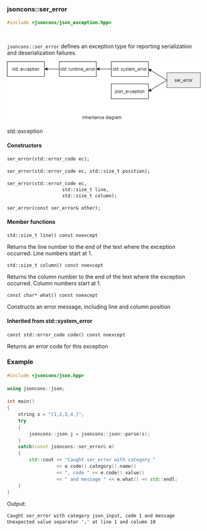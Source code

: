 ### jsoncons::ser_error

```c++
#include <jsoncons/json_exception.hpp>
```

<br>

`jsoncons::ser_error` defines an exception type for reporting serialization and deserialization failures.

![ser_error](./diagrams/ser_error.png)

std::exception

#### Constructors

    ser_error(std::error_code ec);

    ser_error(std::error_code ec, std::size_t position);

    ser_error(std::error_code ec,
                        std::size_t line,
                        std::size_t column);

    ser_error(const ser_error& other);

#### Member functions

    std::size_t line() const noexcept
Returns the line number to the end of the text where the exception occurred.
Line numbers start at 1.

    std::size_t column() const noexcept
Returns the column number to the end of the text where the exception occurred.
Column numbers start at 1.

    const char* what() const noexcept
Constructs an error message, including line and column position

#### Inherited from std::system_error

    const std::error_code code() const noexcept
Returns an error code for this exception

### Example

```c++
#include <jsoncons/json.hpp>

using jsoncons::json;

int main()
{
    string s = "[1,2,3,4,]";
    try 
    {
        jsoncons::json j = jsoncons::json::parse(s);
    } 
    catch(const jsoncons::ser_error& e) 
    {
        std::cout << "Caught ser_error with category " 
                  << e.code().category().name() 
                  << ", code " << e.code().value() 
                  << " and message " << e.what() << std::endl;
    }
}
```

Output:
```
Caught ser_error with category json_input, code 1 and message Unexpected value separator ',' at line 1 and column 10
```
